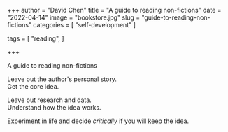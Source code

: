 +++
author = "David Chen"
title = "A guide to reading non-fictions"
date = "2022-04-14"
image = "bookstore.jpg"
slug = "guide-to-reading-non-fictions"
categories = [
    "self-development"
]

tags = [
    "reading",
]
    
+++

A guide to reading non-fictions

Leave out the author's personal story.<br>
Get the core idea.

Leave out research and data.<br>
Understand how the idea works.

Experiment in life and decide *critically* if you will keep the idea.